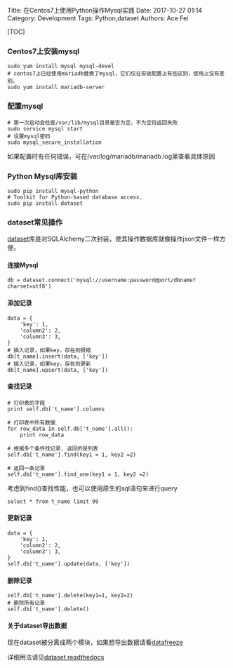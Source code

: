 Title: 在Centos7上使用Python操作Mysql实践
Date: 2017-10-27 01:14
Category: Development
Tags: Python,dataset
Authors: Ace Fei


[TOC]

### Centos7上安装mysql
```
sudo yum install mysql mysql-devel
# centos7上已经使用mariadb替换了mysql，它们仅在安装配置上有些区别，使用上没有差别。
sudo yum install mariadb-server
```

### 配置mysql
```
# 第一次启动会检查/var/lib/mysql目录是否为空，不为空将返回失败
sudo service mysql start
# 设置mysql密码
sudo mysql_secure_installation
```
如果配置时有任何错误，可在/var/log/mariadb/mariadb.log里查看具体原因


### Python Mysql库安装
```
sudo pip install mysql-python
# Toolkit for Python-based database access.
sudo pip install dataset
```

### dataset常见操作
[dataset](http://dataset.readthedocs.io/en/latest/api.html)库是对SQLAlchemy二次封装，使其操作数据库就像操作json文件一样方便。

#### 连接Mysql
```
db = dataset.connect('mysql://username:password@port/dbname?charset=utf8')
```

#### 添加记录
```
data = {
    'key': 1,
    'column2': 2,
    'column3': 3,
}
# 插入记录，如果key，存在则报错
db[t_name].insert(data, ['key'])
# 插入记录，如果key，存在则更新
db[t_name].upsert(data, ['key'])
```
#### 查找记录
```
# 打印表的字段
print self.db['t_name'].columns

# 打印表中所有数据
for row_data in self.db['t_name'].all():
    print row_data

# 根据多个条件找记录, 返回的是列表
self.db['t_name'].find(key1 = 1, key2 =2)

# 返回一条记录
self.db['t_name'].find_one(key1 = 1, key2 =2)
```
考虑到find()查找性能，也可以使用原生的sql语句来进行query
```
select * from t_name limit 99
```


#### 更新记录
```
data = {
    'key': 1,
    'column2': 2,
    'column3': 3,
}
self.db['t_name'].update(data, ['key'])
```

#### 删除记录
```
self.db['t_name'].delete(key1=1, key2=2)
# 删除所有记录
self.db['t_name'].delete()
```

#### 关于dataset导出数据
现在dataset被分离成两个模块，如果想导出数据请看[datafreeze](https://github.com/pudo/datafreeze)

详细用法请见[dataset readthedocs](https://dataset.readthedocs.io/en/latest/)

